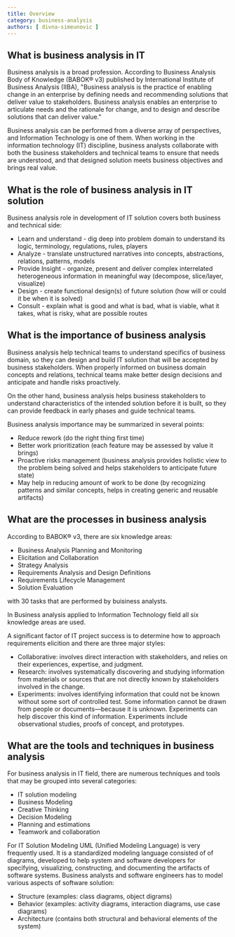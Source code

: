 ```yaml
---
title: Overview
category: business-analysis
authors: [ divna-simeunovic ]
---
```



## What is business analysis in IT

Business analysis is a broad profession. According to Business Analysis Body of Knowledge (BABOK® v3) published by International Institute of Business Analysis (IIBA), "Business analysis is the practice of enabling change in an enterprise by defining needs and recommending solutions that deliver value to stakeholders. Business analysis enables an enterprise to articulate needs and the rationale for change, and to design and describe solutions that can deliver value." 

Business analysis can be performed from a diverse array of perspectives, and Information Technology is one of them. When working in the information technology (IT) discipline, business analysts collaborate with both the business stakeholders and technical teams to ensure that needs are understood, and that designed solution meets business objectives and brings real value.
 
## What is the role of business analysis in IT solution
 
Business analysis role in development of IT solution covers both business and technical side:
* Learn and understand - dig deep into problem domain to understand its logic, terminology, regulations, rules, players
* Analyze - translate unstructured narratives into concepts, abstractions, relations, patterns, models
* Provide Insight - organize, present and deliver complex interrelated heterogeneous information in meaningful way (decompose, slice/layer, visualize)
* Design - create functional design(s) of future solution (how will or could it be when it is solved)
* Consult - explain what is good and what is bad, what is viable, what it takes, what is risky, what are possible routes
 
## What is the importance of business analysis

Business analysis help technical teams to understand specifics of business domain, so they can design and build IT solution that will be accepted by business stakeholders. When properly informed on business domain concepts and relations, technical teams make better design decisions and anticipate and handle risks proactively.

On the other hand, business analysis helps business stakeholders to understand characteristics of the intended solution before it is built, so they can provide feedback in early phases and guide technical teams.

Business analysis importance may be summarized in several points:
* Reduce rework (do the right thing first time)
* Better work prioritization (each feature may be assessed by value it brings)
* Proactive risks management (business analysis provides holistic view to the problem being solved and helps stakeholders to anticipate future state)
* May help in reducing amount of work to be done (by recognizing patterns and similar concepts, helps in creating generic and reusable artifacts)

## What are the processes in business analysis

According to BABOK® v3, there are six knowledge areas:

* Business Analysis Planning and Monitoring
* Elicitation and Collaboration
* Strategy Analysis
* Requirements Analysis and Design Definitions
* Requirements Lifecycle Management
* Solution Evaluation

with 30 tasks that are performed by buisiness analysts.

In Business analysis applied to Information Technology field all six knowledge areas are used.

A significant factor of IT project success is to determine how to approach requirements elicition and there are three major styles:
* Collaborative: involves direct interaction with stakeholders, and relies on their experiences, expertise, and judgment.
* Research: involves systematically discovering and studying information from materials or sources that are not directly known by stakeholders involved in the change. 
* Experiments: involves identifying information that could not be known without some sort of controlled test. Some information cannot be drawn from people or documents—because it is unknown. Experiments can help discover this kind of information. Experiments include observational studies, proofs of concept, and prototypes. 

## What are the tools and techniques in business analysis

For business analysis in IT field, there are numerous techniques and tools that may be grouped into several categories:
* IT solution modeling 
* Business Modeling 
* Creative Thinking
* Decision Modeling
* Planning and estimations
* Teamwork and collaboration

For IT Solution Modeling UML (Unified Modeling Language) is very frequently used. It is a standardized modeling language consisted of of diagrams, developed to help system and software developers for specifying, visualizing, constructing, and documenting the artifacts of software systems.
Business analysts and software engineers has to model various aspects of software solution: 
* Structure (examples: class diagrams, object digrams)
* Behavior (examples: activity diagrams, interaction diagrams, use case diagrams)
* Architecture (contains both structural and behavioral elements of the system)
